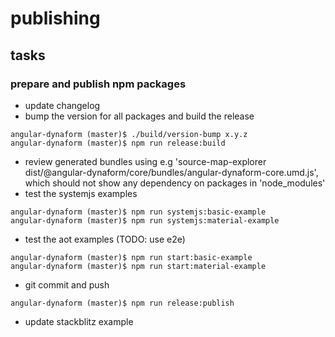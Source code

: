 # publishing

## tasks

### prepare and publish npm packages

* update changelog
* bump the version for all packages and build the release

```shell
angular-dynaform (master)$ ./build/version-bump x.y.z
angular-dynaform (master)$ npm run release:build
```

* review generated bundles using e.g 'source-map-explorer dist/@angular-dynaform/core/bundles/angular-dynaform-core.umd.js', which should not show any dependency on packages in 'node_modules'
* test the systemjs examples

```shell
angular-dynaform (master)$ npm run systemjs:basic-example
angular-dynaform (master)$ npm run systemjs:material-example
```

* test the aot examples (TODO: use e2e)

```shell
angular-dynaform (master)$ npm run start:basic-example
angular-dynaform (master)$ npm run start:material-example
```

* git commit and push

```shell
angular-dynaform (master)$ npm run release:publish
```

* update stackblitz example

